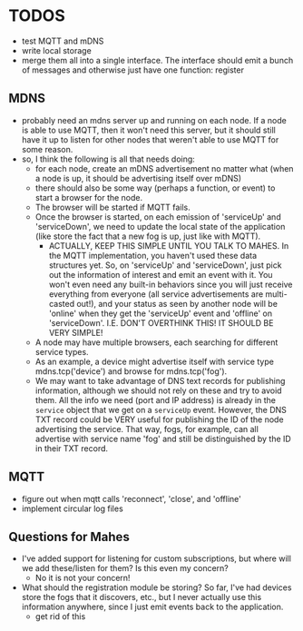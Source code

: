# TODOS

- test MQTT and mDNS
- write local storage
- merge them all into a single interface. The interface should emit a bunch of messages and otherwise just have one function: register

## MDNS
- probably need an mdns server up and running on each node. If a node is able to use MQTT, then it won't need this server, but it should still have it up to listen for other nodes that weren't able to use MQTT for some reason.
- so, I think the following is all that needs doing:
    - for each node, create an mDNS advertisement no matter what (when a node is up, it should be advertising itself over mDNS)
    - there should also be some way (perhaps a function, or event) to start a browser for the node.
    - The browser will be started if MQTT fails.
    - Once the browser is started, on each emission of 'serviceUp' and 'serviceDown', we need to update the local state of the application (like store the fact that a new fog is up, just like with MQTT).
        - ACTUALLY, KEEP THIS SIMPLE UNTIL YOU TALK TO MAHES. In the MQTT implementation, you haven't used these data structures yet. So, on 'serviceUp' and 'serviceDown', just pick out the information of interest and emit an event with it. You won't even need any built-in behaviors since you will just receive everything from everyone (all service advertisements are multi-casted out!), and your status as seen by another node will be 'online' when they get the 'serviceUp' event and 'offline' on 'serviceDown'.
        I.E. DON'T OVERTHINK THIS! IT SHOULD BE VERY SIMPLE!
    - A node may have multiple browsers, each searching for different service types.
    - As an example, a device might advertise itself with service type mdns.tcp('device') and browse for mdns.tcp('fog').
    - We may want to take advantage of DNS text records for publishing information, although we should not rely on these and try to avoid them. All the info we need (port and IP address) is already in the `service` object that we get on a `serviceUp` event. However, the DNS TXT record could be VERY useful for publishing the ID of the node advertising the service. That way, fogs, for example, can all advertise with service name 'fog' and still be distinguished by the ID in their TXT record.

## MQTT
- figure out when mqtt calls 'reconnect', 'close', and 'offline'
- implement circular log files

## Questions for Mahes
- I've added support for listening for custom subscriptions, but where will we add these/listen for them? Is this even my concern?
    - No it is not your concern!
- What should the registration module be storing? So far, I've had devices store the fogs that it discovers, etc., but I never actually use this information anywhere, since I just emit events back to the application.
    - get rid of this
